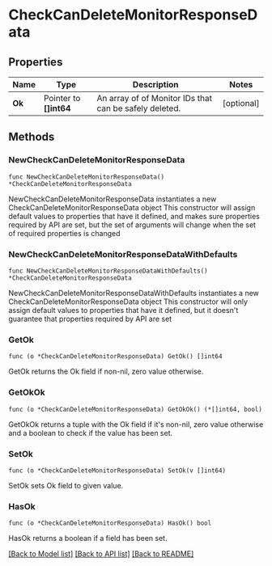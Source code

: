 # CheckCanDeleteMonitorResponseData

## Properties

Name | Type | Description | Notes
------------ | ------------- | ------------- | -------------
**Ok** | Pointer to **[]int64** | An array of of Monitor IDs that can be safely deleted. | [optional] 

## Methods

### NewCheckCanDeleteMonitorResponseData

`func NewCheckCanDeleteMonitorResponseData() *CheckCanDeleteMonitorResponseData`

NewCheckCanDeleteMonitorResponseData instantiates a new CheckCanDeleteMonitorResponseData object
This constructor will assign default values to properties that have it defined,
and makes sure properties required by API are set, but the set of arguments
will change when the set of required properties is changed

### NewCheckCanDeleteMonitorResponseDataWithDefaults

`func NewCheckCanDeleteMonitorResponseDataWithDefaults() *CheckCanDeleteMonitorResponseData`

NewCheckCanDeleteMonitorResponseDataWithDefaults instantiates a new CheckCanDeleteMonitorResponseData object
This constructor will only assign default values to properties that have it defined,
but it doesn't guarantee that properties required by API are set

### GetOk

`func (o *CheckCanDeleteMonitorResponseData) GetOk() []int64`

GetOk returns the Ok field if non-nil, zero value otherwise.

### GetOkOk

`func (o *CheckCanDeleteMonitorResponseData) GetOkOk() (*[]int64, bool)`

GetOkOk returns a tuple with the Ok field if it's non-nil, zero value otherwise
and a boolean to check if the value has been set.

### SetOk

`func (o *CheckCanDeleteMonitorResponseData) SetOk(v []int64)`

SetOk sets Ok field to given value.

### HasOk

`func (o *CheckCanDeleteMonitorResponseData) HasOk() bool`

HasOk returns a boolean if a field has been set.


[[Back to Model list]](../README.md#documentation-for-models) [[Back to API list]](../README.md#documentation-for-api-endpoints) [[Back to README]](../README.md)


